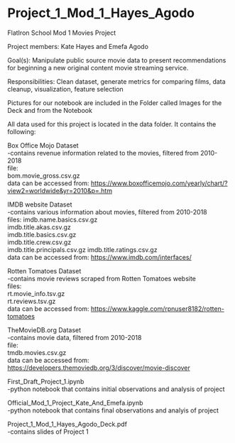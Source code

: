 # Project_1_Mod_1_Hayes_Agodo


FlatIron School Mod 1 Movies Project

Project members:
Kate Hayes and Emefa Agodo

Goal(s):
Manipulate public source movie data to present recommendations for beginning a new original content movie streaming service.

Responsibilities:
Clean dataset, generate metrics for comparing films, data cleanup, visualization, feature selection

Pictures for our notebook are included in the Folder called Images for the Deck and from the Notebook

All data used for this project is located in the data folder. It contains the following: 

Box Office Mojo Dataset  
-contains revenue information related to the movies, filtered from 2010-2018  
file:  
bom.movie_gross.csv.gz  
data can be accessed from: https://www.boxofficemojo.com/yearly/chart/?view2=worldwide&yr=2010&p=.htm  

IMDB website Dataset  
-contains various information about movies, filtered from 2010-2018  
files:
imdb.name.basics.csv.gz  
imdb.title.akas.csv.gz  
imdb.title.basics.csv.gz  
imdb.title.crew.csv.gz  
imdb.title.principals.csv.gz
imdb.title.ratings.csv.gz  
data can be accessed from: https://www.imdb.com/interfaces/  

Rotten Tomatoes Dataset  
-contains movie reviews scraped from Rotten Tomatoes website  
files:  
rt.movie_info.tsv.gz  
rt.reviews.tsv.gz   
data can be accessed from: https://www.kaggle.com/rpnuser8182/rotten-tomatoes

TheMovieDB.org Dataset  
-contains movie data, filtered from 2010-2018  
file:  
tmdb.movies.csv.gz  
data can be accessed from: https://developers.themoviedb.org/3/discover/movie-discover  

First_Draft_Project_1.ipynb  
-python notebook that contains initial observations and analysis of project

Official_Mod_1_Project_Kate_And_Emefa.ipynb  
-python notebook that contains final observations and analyis of project

Project_1_Mod_1_Hayes_Agodo_Deck.pdf  
-contains slides of Project 1

